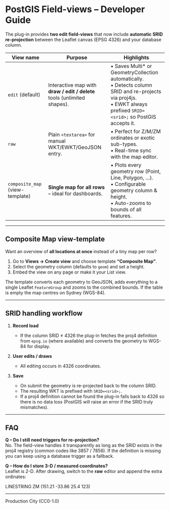 # PostGIS Field-views – Developer Guide

The plug-in provides **two edit field-views** that now include **automatic SRID
re-projection** between the Leaflet canvas (EPSG 4326) and your database
column.

| View name | Purpose | Highlights |
|-----------|---------|------------|
| `edit` (default) | Interactive map with **draw / edit / delete** tools (unlimited shapes). | • Saves Multi* or GeometryCollection automatically.<br>• Detects column SRID and re-projects via proj4js.<br>• EWKT always prefixed `SRID=<srid>;` so PostGIS accepts it. |
| `raw` | Plain `<textarea>` for manual WKT/EWKT/GeoJSON entry. | • Perfect for Z/M/ZM ordinates or exotic sub-types.<br>• Real-time sync with the map editor. |
| `composite_map` (view-template) | **Single map for all rows** – ideal for dashboards. | • Plots every geometry row (Point, Line, Polygon, …).<br>• Configurable geometry column & height.<br>• Auto-zooms to bounds of all features. |

---

## Composite Map view-template

Want an overview of **all locations at once** instead of a tiny map per row?

1. Go to **Views → Create view** and choose template **“Composite Map”**.  
2. Select the geometry column (defaults to `geom`) and set a height.  
3. Embed the view on any page or make it your List view.

The template converts each geometry to GeoJSON, adds everything to a single
Leaflet `FeatureGroup` and zooms to the combined bounds. If the table is empty
the map centres on Sydney (WGS-84).

---

## SRID handling workflow

1. **Record load**  
   * If the column SRID ≠ 4326 the plug-in fetches the proj4 definition from
     `epsg.io` (where available) and converts the geometry to WGS-84 for
     display.

2. **User edits / draws**  
   * All editing occurs in 4326 coordinates.

3. **Save**  
   * On submit the geometry is re-projected back to the column SRID.  
   * The resulting WKT is prefixed with `SRID=<srid>;`.  
   * If a proj4 definition cannot be found the plug-in falls back to 4326 so
     there is no data loss (PostGIS will raise an error if the SRID truly
     mismatches).

---

## FAQ

**Q – Do I still need triggers for re-projection?**  
No. The field-view handles it transparently as long as the SRID exists in the
proj4 registry (common codes like 3857 / 7856). If the definition is missing
you can keep using a database trigger as a fallback.

**Q – How do I store 3-D / measured coordinates?**  
Leaflet is 2-D. After drawing, switch to the **raw** editor and append the
extra ordinates:

LINESTRING ZM (151.21 -33.86 25.4 123)

---

Production City (CC0-1.0)